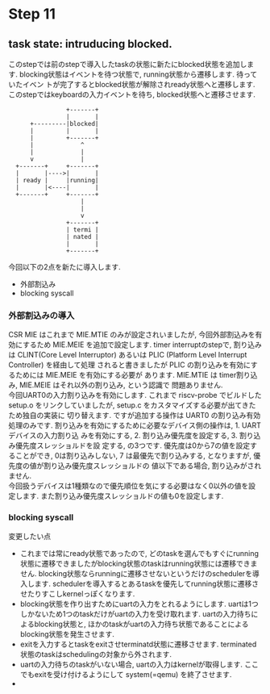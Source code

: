 # Step 11

## task state: intruducing blocked.
このstepでは前のstepで導入したtaskの状態に新たにblocked状態を追加します.
blocking状態はイベントを待つ状態で, running状態から遷移します. 待っていたイベン
トが完了するとblocked状態が解除されready状態へと遷移します.
このstepではkeyboardの入力イベントを待ち, blocked状態へと遷移させます.
```
                +-------+
                |       |
      +---------|blocked|
      |         |       |
      |         +-------+
      |             ^
      |             |
      v             |
  +-------+     +-------+
  |       |---->|       |
  | ready |     |running|
  |       |<----|       |
  +-------+     +-------+
                    |
                    |
                    v
                +-------+
                | termi |
                | nated |
                |       |
                +-------+
```
今回以下の2点を新たに導入します.
- 外部割込み
- blocking syscall

### 外部割込みの導入
CSR MIE はこれまで MIE.MTIE のみが設定されいましたが, 今回外部割込みを有効にするため
MIE.MEIE を追加で設定します. timer interruptのstepで, 割り込みは CLINT(Core Level
Interruptor) あるいは PLIC (Platform Level Interrupt Controller) を経由して処理
されると書きましたが PLIC の割り込みを有効にするためには MIE.MEIE を有効にする必要が
あります. MIE.MTIE は timer割り込み, MIE.MEIE はそれ以外の割り込み, という認識で
問題ありません.  
今回UART0の入力割り込みを有効にします. これまで riscv-probe でビルドした setup.o
をリンクしていましたが, setup.c をカスタマイズする必要が出てきたため独自の実装に
切り替えます. ですが追加する操作は UART0 の割り込み有効処理のみです.
割り込みを有効にするために必要なデバイス側の操作は, 1. UART デバイスの入力割り込
みを有効にする, 2. 割り込み優先度を設定する, 3. 割り込み優先度スレッショルドを設
定する, の3つです. 優先度は0から7の値を設定することができ, 0は割り込みしない, 7
は最優先で割り込みする, となりますが, 優先度の値が割り込み優先度スレッショルドの
値以下である場合, 割り込みがされません.  
今回扱うデバイスは1種類なので優先順位を気にする必要はなく0以外の値を設定します.
また割り込み優先度スレッショルドの値も0を設定します.

### blocking syscall


変更したい点
- これまでは常にready状態であったので, どのtaskを選んでもすぐにrunning状態に遷移できましたがblocking状態のtaskはrunning状態には遷移できません. blocking状態ならrunningに遷移させないというだけのschedulerを導入します. schedulerを導入するとあるtaskを優先してrunning状態に遷移させたりすこしkernelっぽくなります.
- blocking状態を作り出すためにuartの入力をとれるようにします. uartは1つしかないため1つのtaskだけがuartの入力を受け取れます. uartの入力待ちによるblocking状態と, ほかのtaskがuartの入力待ち状態であることによるblocking状態を発生させます.
- exitを入力するとtaskをexitさせterminatd状態に遷移させます. terminated状態のtaskはschedulingの対象から外されます.
- uartの入力待ちのtaskがいない場合, uartの入力はkernelが取得します. ここでもexitを受け付けるようにして system(=qemu) を終了させます.
- 
